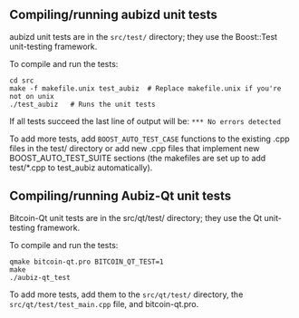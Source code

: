 Compiling/running aubizd unit tests
------------------------------------

aubizd unit tests are in the `src/test/` directory; they
use the Boost::Test unit-testing framework.

To compile and run the tests:

	cd src
	make -f makefile.unix test_aubiz  # Replace makefile.unix if you're not on unix
	./test_aubiz   # Runs the unit tests

If all tests succeed the last line of output will be:
`*** No errors detected`

To add more tests, add `BOOST_AUTO_TEST_CASE` functions to the existing
.cpp files in the test/ directory or add new .cpp files that
implement new BOOST_AUTO_TEST_SUITE sections (the makefiles are
set up to add test/*.cpp to test_aubiz automatically).


Compiling/running Aubiz-Qt unit tests
---------------------------------------

Bitcoin-Qt unit tests are in the src/qt/test/ directory; they
use the Qt unit-testing framework.

To compile and run the tests:

	qmake bitcoin-qt.pro BITCOIN_QT_TEST=1
	make
	./aubiz-qt_test

To add more tests, add them to the `src/qt/test/` directory,
the `src/qt/test/test_main.cpp` file, and bitcoin-qt.pro.
